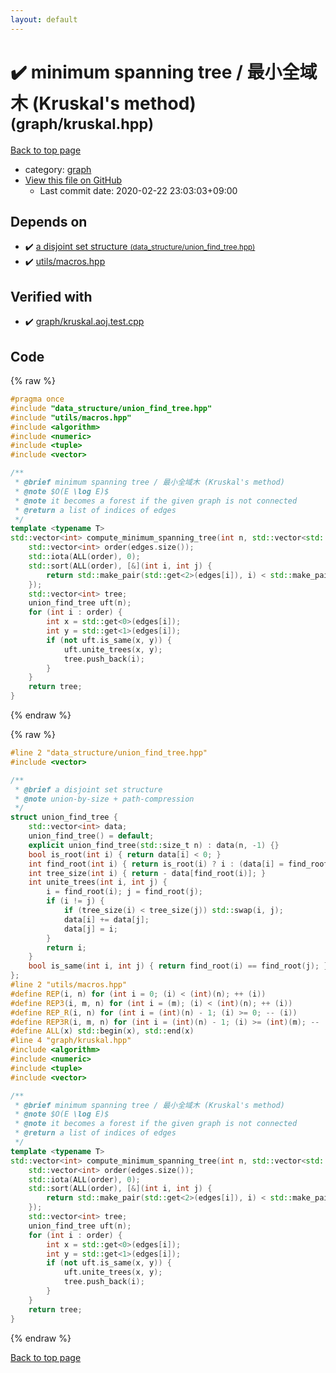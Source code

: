 ```yaml
---
layout: default
---
```


<!-- mathjax config similar to math.stackexchange -->
<script type="text/javascript" async
  src="https://cdnjs.cloudflare.com/ajax/libs/mathjax/2.7.5/MathJax.js?config=TeX-MML-AM_CHTML">
</script>
<script type="text/x-mathjax-config">
  MathJax.Hub.Config({
    TeX: { equationNumbers: { autoNumber: "AMS" }},
    tex2jax: {
      inlineMath: [ ['$','$'] ],
      processEscapes: true
    },
    "HTML-CSS": { matchFontHeight: false },
    displayAlign: "left",
    displayIndent: "2em"
  });
</script>

<script type="text/javascript" src="https://cdnjs.cloudflare.com/ajax/libs/jquery/3.4.1/jquery.min.js"></script>
<script src="https://cdn.jsdelivr.net/npm/jquery-balloon-js@1.1.2/jquery.balloon.min.js" integrity="sha256-ZEYs9VrgAeNuPvs15E39OsyOJaIkXEEt10fzxJ20+2I=" crossorigin="anonymous"></script>
<script type="text/javascript" src="../../assets/js/copy-button.js"></script>
<link rel="stylesheet" href="../../assets/css/copy-button.css" />


# :heavy_check_mark: minimum spanning tree / 最小全域木 (Kruskal's method) <small>(graph/kruskal.hpp)</small>

<a href="../../index.html">Back to top page</a>

* category: <a href="../../index.html#f8b0b924ebd7046dbfa85a856e4682c8">graph</a>
* <a href="{{ site.github.repository_url }}/blob/master/graph/kruskal.hpp">View this file on GitHub</a>
    - Last commit date: 2020-02-22 23:03:03+09:00




## Depends on

* :heavy_check_mark: <a href="../data_structure/union_find_tree.hpp.html">a disjoint set structure <small>(data_structure/union_find_tree.hpp)</small></a>
* :heavy_check_mark: <a href="../utils/macros.hpp.html">utils/macros.hpp</a>


## Verified with

* :heavy_check_mark: <a href="../../verify/graph/kruskal.aoj.test.cpp.html">graph/kruskal.aoj.test.cpp</a>


## Code

<a id="unbundled"></a>
{% raw %}
```cpp
#pragma once
#include "data_structure/union_find_tree.hpp"
#include "utils/macros.hpp"
#include <algorithm>
#include <numeric>
#include <tuple>
#include <vector>

/**
 * @brief minimum spanning tree / 最小全域木 (Kruskal's method)
 * @note $O(E \log E)$
 * @note it becomes a forest if the given graph is not connected
 * @return a list of indices of edges
 */
template <typename T>
std::vector<int> compute_minimum_spanning_tree(int n, std::vector<std::tuple<int, int, T> > edges) {
    std::vector<int> order(edges.size());
    std::iota(ALL(order), 0);
    std::sort(ALL(order), [&](int i, int j) {
        return std::make_pair(std::get<2>(edges[i]), i) < std::make_pair(std::get<2>(edges[j]), j);
    });
    std::vector<int> tree;
    union_find_tree uft(n);
    for (int i : order) {
        int x = std::get<0>(edges[i]);
        int y = std::get<1>(edges[i]);
        if (not uft.is_same(x, y)) {
            uft.unite_trees(x, y);
            tree.push_back(i);
        }
    }
    return tree;
}

```
{% endraw %}

<a id="bundled"></a>
{% raw %}
```cpp
#line 2 "data_structure/union_find_tree.hpp"
#include <vector>

/**
 * @brief a disjoint set structure
 * @note union-by-size + path-compression
 */
struct union_find_tree {
    std::vector<int> data;
    union_find_tree() = default;
    explicit union_find_tree(std::size_t n) : data(n, -1) {}
    bool is_root(int i) { return data[i] < 0; }
    int find_root(int i) { return is_root(i) ? i : (data[i] = find_root(data[i])); }
    int tree_size(int i) { return - data[find_root(i)]; }
    int unite_trees(int i, int j) {
        i = find_root(i); j = find_root(j);
        if (i != j) {
            if (tree_size(i) < tree_size(j)) std::swap(i, j);
            data[i] += data[j];
            data[j] = i;
        }
        return i;
    }
    bool is_same(int i, int j) { return find_root(i) == find_root(j); }
};
#line 2 "utils/macros.hpp"
#define REP(i, n) for (int i = 0; (i) < (int)(n); ++ (i))
#define REP3(i, m, n) for (int i = (m); (i) < (int)(n); ++ (i))
#define REP_R(i, n) for (int i = (int)(n) - 1; (i) >= 0; -- (i))
#define REP3R(i, m, n) for (int i = (int)(n) - 1; (i) >= (int)(m); -- (i))
#define ALL(x) std::begin(x), std::end(x)
#line 4 "graph/kruskal.hpp"
#include <algorithm>
#include <numeric>
#include <tuple>
#include <vector>

/**
 * @brief minimum spanning tree / 最小全域木 (Kruskal's method)
 * @note $O(E \log E)$
 * @note it becomes a forest if the given graph is not connected
 * @return a list of indices of edges
 */
template <typename T>
std::vector<int> compute_minimum_spanning_tree(int n, std::vector<std::tuple<int, int, T> > edges) {
    std::vector<int> order(edges.size());
    std::iota(ALL(order), 0);
    std::sort(ALL(order), [&](int i, int j) {
        return std::make_pair(std::get<2>(edges[i]), i) < std::make_pair(std::get<2>(edges[j]), j);
    });
    std::vector<int> tree;
    union_find_tree uft(n);
    for (int i : order) {
        int x = std::get<0>(edges[i]);
        int y = std::get<1>(edges[i]);
        if (not uft.is_same(x, y)) {
            uft.unite_trees(x, y);
            tree.push_back(i);
        }
    }
    return tree;
}

```
{% endraw %}

<a href="../../index.html">Back to top page</a>

